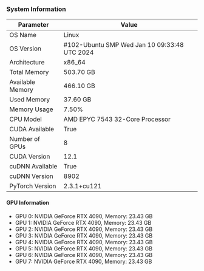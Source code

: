 ### System Information

| Parameter | Value |
| --- | --- |
| OS Name | Linux |
| OS Version | #102-Ubuntu SMP Wed Jan 10 09:33:48 UTC 2024 |
| Architecture | x86_64 |
| Total Memory | 503.70 GB |
| Available Memory | 466.10 GB |
| Used Memory | 37.60 GB |
| Memory Usage | 7.50% |
| CPU Model | AMD EPYC 7543 32-Core Processor |
| CUDA Available | True |
| Number of GPUs | 8 |
| CUDA Version | 12.1 |
| cuDNN Available | True |
| cuDNN Version | 8902 |
| PyTorch Version | 2.3.1+cu121 |

#### GPU Information

- GPU 0: NVIDIA GeForce RTX 4090, Memory: 23.43 GB
- GPU 1: NVIDIA GeForce RTX 4090, Memory: 23.43 GB
- GPU 2: NVIDIA GeForce RTX 4090, Memory: 23.43 GB
- GPU 3: NVIDIA GeForce RTX 4090, Memory: 23.43 GB
- GPU 4: NVIDIA GeForce RTX 4090, Memory: 23.43 GB
- GPU 5: NVIDIA GeForce RTX 4090, Memory: 23.43 GB
- GPU 6: NVIDIA GeForce RTX 4090, Memory: 23.43 GB
- GPU 7: NVIDIA GeForce RTX 4090, Memory: 23.43 GB
